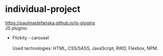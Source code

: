 # individual-project
https://paulinastefanska.github.io/js-plugins <br>
JS plugins: <br>
- Flickity - carousel <br><br>
Used technologies: HTML, CSS/SASS, JavaScript, RWD, Flexbox, NPM.
